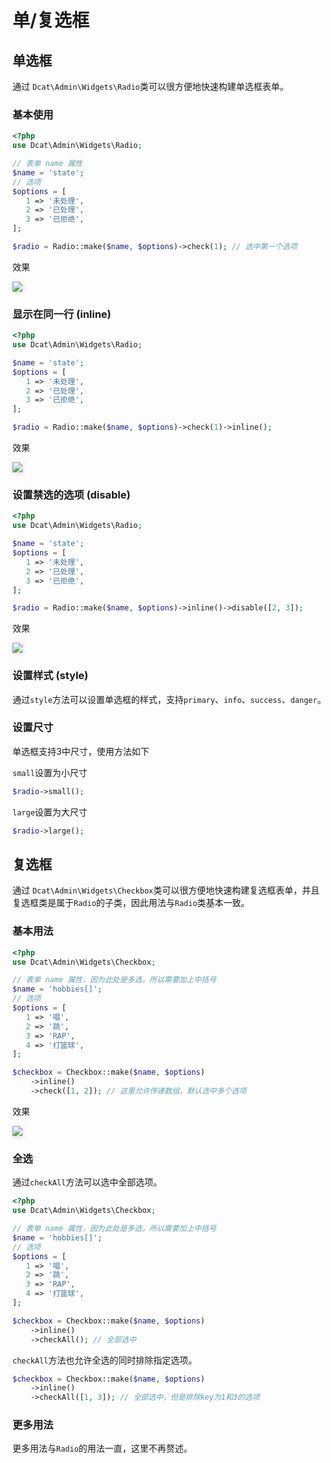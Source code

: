 # 单/复选框

## 单选框

通过 `Dcat\Admin\Widgets\Radio`类可以很方便地快速构建单选框表单。

### 基本使用

```php
<?php
use Dcat\Admin\Widgets\Radio;

// 表单 name 属性
$name = 'state';
// 选项
$options = [
   1 => '未处理',
   2 => '已处理',
   3 => '已拒绝',
];

$radio = Radio::make($name, $options)->check(1); // 选中第一个选项
```

效果

<a href="{{public}}/assets/img/screenshots/radio-1.png" target="_blank">
    <img src="{{public}}/assets/img/screenshots/radio-1.png"  style="box-shadow:0 1px 6px 1px rgba(0, 0, 0, 0.12)" >
</a>

### 显示在同一行 (inline)

```php
<?php
use Dcat\Admin\Widgets\Radio;

$name = 'state';
$options = [
   1 => '未处理',
   2 => '已处理',
   3 => '已拒绝',
];

$radio = Radio::make($name, $options)->check(1)->inline();
```
效果

<a href="{{public}}/assets/img/screenshots/radio-2.png" target="_blank">
    <img src="{{public}}/assets/img/screenshots/radio-2.png"  style="box-shadow:0 1px 6px 1px rgba(0, 0, 0, 0.12)" >
</a>

### 设置禁选的选项 (disable)


```php
<?php
use Dcat\Admin\Widgets\Radio;

$name = 'state';
$options = [
   1 => '未处理',
   2 => '已处理',
   3 => '已拒绝',
];

$radio = Radio::make($name, $options)->inline()->disable([2, 3]);
```
效果

<a href="{{public}}/assets/img/screenshots/radio-3.png" target="_blank">
    <img src="{{public}}/assets/img/screenshots/radio-3.png"  style="box-shadow:0 1px 6px 1px rgba(0, 0, 0, 0.12)" >
</a>

### 设置样式 (style)

通过`style`方法可以设置单选框的样式，支持`primary`、`info`、`success`、`danger`。

### 设置尺寸

单选框支持3中尺寸，使用方法如下


`small`设置为小尺寸
```php
$radio->small();
```

`large`设置为大尺寸
```php
$radio->large();
```


## 复选框

通过 `Dcat\Admin\Widgets\Checkbox`类可以很方便地快速构建复选框表单，并且复选框类是属于`Radio`的子类，因此用法与`Radio`类基本一致。

### 基本用法

```php
<?php
use Dcat\Admin\Widgets\Checkbox;

// 表单 name 属性，因为此处是多选，所以需要加上中括号
$name = 'hobbies[]';
// 选项
$options = [
   1 => '唱',
   2 => '跳',
   3 => 'RAP',
   4 => '打篮球',
];

$checkbox = Checkbox::make($name, $options)
    ->inline()
    ->check([1, 2]); // 这里允许传递数组，默认选中多个选项
```

效果

<a href="{{public}}/assets/img/screenshots/checkbox-1.png" target="_blank">
    <img src="{{public}}/assets/img/screenshots/checkbox-1.png"  style="box-shadow:0 1px 6px 1px rgba(0, 0, 0, 0.12)" >
</a>

### 全选

通过`checkAll`方法可以选中全部选项。

```php
<?php
use Dcat\Admin\Widgets\Checkbox;

// 表单 name 属性，因为此处是多选，所以需要加上中括号
$name = 'hobbies[]';
// 选项
$options = [
   1 => '唱',
   2 => '跳',
   3 => 'RAP',
   4 => '打篮球',
];

$checkbox = Checkbox::make($name, $options)
    ->inline()
    ->checkAll(); // 全部选中
```

`checkAll`方法也允许全选的同时排除指定选项。

```php
$checkbox = Checkbox::make($name, $options)
    ->inline()
    ->checkAll([1, 3]); // 全部选中，但是排除key为1和3的选项
```

### 更多用法

更多用法与`Radio`的用法一直，这里不再赘述。

